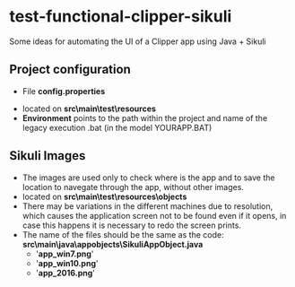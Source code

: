 # test-functional-clipper-sikuli
Some ideas for automating the UI of a Clipper app using Java + Sikuli


## Project configuration ##
- File **config.properties** 
* located on **src\main\test\resources**
* **Environment** points to the path within the project and name of the legacy execution .bat (in the model YOURAPP.BAT)


## Sikuli Images ##
* The images are used only to check where is the app and to save the location to navegate through the app, without other images.
* located on **src\main\test\resources\objects**
* There may be variations in the different machines due to resolution, which causes the application screen not to be found even if it opens, in case this happens it is necessary to redo the screen prints. 
* The name of the files should be the same as the code: **src\main\java\appobjects\SikuliAppObject.java**
  * '**app_win7.png**' 
  * '**app_win10.png**' 
  * '**app_2016.png**'
